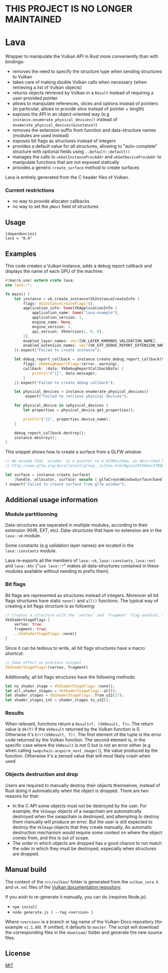 # THIS PROJECT IS NO LONGER MAINTAINED

# Lava

Wrapper to manipulate the Vulkan API in Rust more conveniently than with bindings:

- removes the need to specify the structure type when sending structures to Vulkan
- takes care of making double Vulkan calls when necessary (when retrieving a list of Vulkan objects)
- returns objects retrieved by Vulkan in a `Result` instead of requiring a user-provided pointer
- allows to manipulate references, slices and options instead of pointers (in particular, allows to provide slice instead of pointer + length)
- exposes the API in an object-oriented way (e.g `instance.enumerate_physical_devices()` instead of `enumerate_physical_devices(&instance)`)
- removes the extension suffix from function and data-structure names (modules are used instead)
- exposes bit flags as structures instead of integers
- provides a default value for all structures, allowing to "auto-complete" structure with optional fields using `..Default::default()`
- manages the calls to `vkGetInstanceProcAddr` and `vkGetDeviceProcAddr` to manipulate functions that are not exposed statically
- provides a generic `create_surface` method to create surfaces

Lava is entirely generated from the C header files of Vulkan.

### Current restrictions

- no way to provide allocator callbacks
- no way to set the `pNext` field of structures

## Usage

```
[dependencies]
lava = "0.4"
```

## Examples

This code creates a Vulkan instance, adds a debug report callback and displays the name of each GPU of the machine:

```rust
#[macro_use] extern crate lava;
use lava::*;

fn main() {
    let instance = vk_create_instance(VkInstanceCreateInfo {
        flags: VkInstanceCreateFlags!(),
        application_info: Some(VkApplicationInfo {
            application_name: Some("lava-example"),
            application_version: 1,
            engine_name: None,
            engine_version: 1,
            api_version: VkVersion(1, 0, 0),
        }),
        enabled_layer_names: vec![VK_LAYER_KHRONOS_VALIDATION_NAME],
        enabled_extension_names: vec![VK_EXT_DEBUG_REPORT_EXTENSION_NAME]
    }).expect("Failed to create instance");

    let debug_report_callback = instance.create_debug_report_callback(VkDebugReportCallbackCreateInfo {
        flags: VkDebugReportFlags!(error, warning),
        callback: |data: VkDebugReportCallbackData| {
            println!("{}", data.message);
        }
    }).expect("Failed to create debug callback");

    let physical_devices = instance.enumerate_physical_devices()
        .expect("Failed to retrieve physical devices");

    for physical_device in &physical_devices {
        let properties = physical_device.get_properties();

        println!("{}", properties.device_name);
    }

    debug_report_callback.destroy();
    instance.destroy();
}
```

This snippet shows how to create a surface from a GLFW window:

```rust
// We assume that `window` is a pointer to a GLFWwindow, as described here:
// http://www.glfw.org/docs/latest/group__vulkan.html#ga1a24536bec3f80b08ead18e28e6ae965

let surface = instance.create_surface(
    |handle, allocator, surface| unsafe { glfwCreateWindowSurface(handle, window, allocator, surface) }
).expect("Failed to create surface from glfw window");
```

## Additional usage information

### Module partitionning

Data-structures are separated in multiple modules, according to their extension (KHR, EXT, etc). Data-structures that have no extension are in the `lava::vk` module.

Some constants (e.g validation layer names) are located in the `lava::constants` module.

Lava re-exports all the members of `lava::vk`, `lava::constants`, `lava::ext` and `lava::khr` ("`use lava::*`" makes all data-structures contained in these modules available without needing to prefix them).

### Bit flags

Bit flags are represented as structures instead of integers. Moreover all bit flags structures have static `none()` and `all()` functions. The typical way of creating a bit flags structure is as following:

```rust
// Creates a structure with the `vertex` and `fragment` flag enabled, and all the others disabled
VkShaderStageFlags {
    vertex: true,
    fragment: true,
    ..VkShaderStageFlags::none()
}
```

Since it can be tedious to write, all bit flags structures have a macro shortcut:

```rust
// Same effect as previous snippet
VkShaderStageFlags!(vertex, fragment)
```

Additionally, all bit flags structures have the following methods:

```rust
let no_shader_stage = VkShaderStageFlags::none();
let all_shader_stages = VkShaderStageFlags::all();
let shader_stages = VkShaderStageFlags::from_u32(17);
let shader_stages_int = shader_stages.to_u32();
```

### Results

When relevant, functions return a `Result<T, (VkResult, T)>`. The return value is `Ok(T)` if the `VkResult` returned by the Vulkan function is 0.
Otherwise it's `Err((VkResult, T))`. The first element of the tuple is the error code returned by the Vulkan function. The second element is, in the specific case where the `VkResult` is not 0 but is not an error either (e.g when calling `swapchain.acquire_next_image()`), the value produced by the function. Otherwise it's a zeroed value that will most likely crash when used.

### Objects destruction and drop

Users are required to manually destroy their objects themselves, instead of Rust doing it automatically when the object is dropped. There are two reasons for that:

- In the C API some objects must not be destroyed by the user. For example, the `VkImage` objects of a swapchain are automatically destroyed when the swapchain is destroyed, and attempting to destroy them manually will produce an error. But the user is still expected to destroy the `VkImage` objects that they create manually. An automatic destruction mechanism would require some context on where the object comes from, and this is out of scope.
- The order in which objects are dropped has a good chance to not match the oder in which they must be destroyed, especially when structures are dropped. 

## Manual build

The content of the `src/vulkan/` folder is generated from the `vulkan_core.h` and `vk.xml` files of the
[Vulkan documentation repository](https://github.com/KhronosGroup/Vulkan-Docs).

If you wish to re-generate it manually, you can do (requires Node.js):

- `npm install`
- `node generate.js [ --tag <version> ]`

Where `<version>` is a branch or tag name of the Vulkan-Docs repository (for example `v1.1.80`).
If omitted, it defaults to `master`.
The script will download the corresponding files in the `download/` folder and generate the new source files.

## License

[MIT](https://opensource.org/licenses/MIT)
